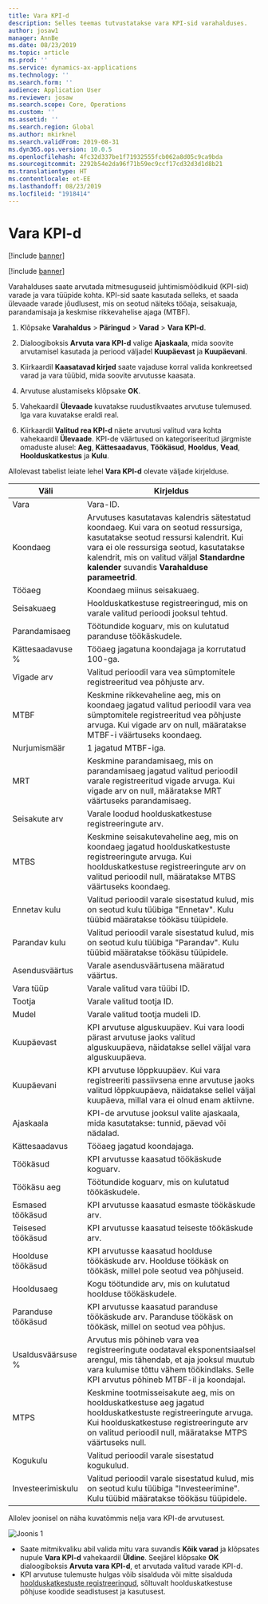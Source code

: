 ```yaml
---
title: Vara KPI-d
description: Selles teemas tutvustatakse vara KPI-sid varahalduses.
author: josaw1
manager: AnnBe
ms.date: 08/23/2019
ms.topic: article
ms.prod: ''
ms.service: dynamics-ax-applications
ms.technology: ''
ms.search.form: ''
audience: Application User
ms.reviewer: josaw
ms.search.scope: Core, Operations
ms.custom: ''
ms.assetid: ''
ms.search.region: Global
ms.author: mkirknel
ms.search.validFrom: 2019-08-31
ms.dyn365.ops.version: 10.0.5
ms.openlocfilehash: 4fc32d337be1f71932555fcb062a8d05c9ca9bda
ms.sourcegitcommit: 2292b54e2da96f71b59ec9ccf17cd32d3d1d8b21
ms.translationtype: HT
ms.contentlocale: et-EE
ms.lasthandoff: 08/23/2019
ms.locfileid: "1918414"
---
```

# <a name="asset-kpis"></a>Vara KPI-d

[!include [banner](../../includes/banner.md)]

[!include [banner](../../includes/preview-banner.md)]

Varahalduses saate arvutada mitmesuguseid juhtimismõõdikuid (KPI-sid) varade ja vara tüüpide kohta. KPI-sid saate kasutada selleks, et saada ülevaade varade jõudlusest, mis on seotud näiteks tööaja, seisakuaja, parandamisaja ja keskmise rikkevahelise ajaga (MTBF).

1. Klõpsake **Varahaldus** > **Päringud** > **Varad** > **Vara KPI-d**.

2. Dialoogiboksis **Arvuta vara KPI-d** valige **Ajaskaala**, mida soovite arvutamisel kasutada ja periood väljadel **Kuupäevast** ja **Kuupäevani**. 

3. Kiirkaardil **Kaasatavad kirjed** saate vajaduse korral valida konkreetsed varad ja vara tüübid, mida soovite arvutusse kaasata.

4. Arvutuse alustamiseks klõpsake **OK**.

5. Vahekaardil **Ülevaade** kuvatakse ruudustikvaates arvutuse tulemused. Iga vara kuvatakse eraldi real.

6. Kiirkaardil **Valitud rea KPI-d** näete arvutusi valitud vara kohta vahekaardil **Ülevaade**. KPI-de väärtused on kategoriseeritud järgmiste omaduste alusel: **Aeg**, **Kättesaadavus**, **Töökäsud**, **Hooldus**, **Vead**, **Hoolduskatkestus** ja **Kulu**.

Allolevast tabelist leiate lehel **Vara KPI-d** olevate väljade kirjelduse.

| Väli                   | Kirjeldus                                                                                                                                                                                                                                                                                           |
|-------------------------|-------------------------------------------------------------------------------------------------------------------------------------------------------------------------------------------------------------------------------------------------------------------------------------------------------|
| Vara                   | Vara-ID.                                                                                                                                                                                                                                                                                             |
| Koondaeg              | Arvutuses kasutatavas kalendris sätestatud koondaeg. Kui vara on seotud ressursiga, kasutatakse seotud ressursi kalendrit. Kui vara ei ole ressursiga seotud, kasutatakse kalendrit, mis on valitud väljal **Standardne kalender** suvandis **Varahalduse parameetrid**. |
| Tööaeg                  | Koondaeg miinus seisakuaeg.                                                                                                                                                                                                                                                                            |
| Seisakuaeg                | Hoolduskatkestuse registreeringud, mis on varale valitud perioodi jooksul tehtud.                                                                                                                                                                                                                              |
| Parandamisaeg             | Töötundide koguarv, mis on kulutatud paranduse töökäskudele.                                                                                                                                                                                                                                            |
| Kättesaadavuse %          | Tööaeg jagatuna koondajaga ja korrutatud 100-ga.                                                                                                                                                                                                                                                   |
| Vigade arv        | Valitud perioodil vara vea sümptomitele registreeritud vea põhjuste arv.                                                                                                                                                                                                             |
| MTBF                    | Keskmine rikkevaheline aeg, mis on koondaeg jagatud valitud perioodil vara vea sümptomitele registreeritud vea põhjuste arvuga. Kui vigade arv on null, määratakse MTBF-i väärtuseks koondaeg.                                                                                                                   |
| Nurjumismäär               | 1 jagatud MTBF-iga.                                                                                                                                                                                                                                                                                    |
| MRT                     | Keskmine parandamisaeg, mis on parandamisaeg jagatud valitud perioodil varale registreeritud vigade arvuga. Kui vigade arv on null, määratakse MRT väärtuseks parandamisaeg.                                                                                                                           |
| Seisakute arv         | Varale loodud hoolduskatkestuse registreeringute arv.                                                                                                                                                                                                                                     |
| MTBS                    | Keskmine seisakutevaheline aeg, mis on koondaeg jagatud hoolduskatkestuste registreeringute arvuga. Kui hoolduskatkestuse registreeringute arv on valitud perioodil null, määratakse MTBS väärtuseks koondaeg.                                                                                      |
| Ennetav kulu         | Valitud perioodil varale sisestatud kulud, mis on seotud kulu tüübiga "Ennetav". Kulu tüübid määratakse töökäsu tüüpidele.                                                                                                                                                                       |
| Parandav kulu         | Valitud perioodil varale sisestatud kulud, mis on seotud kulu tüübiga "Parandav". Kulu tüübid määratakse töökäsu tüüpidele.                                                                                                                                                                       |
| Asendusväärtus       | Varale asendusväärtusena määratud väärtus.                                                                                                                                                                                                                                                  |
| Vara tüüp             | Varale valitud vara tüübi ID.                                                                                                                                                                                                                                             |
| Tootja           | Varale valitud tootja ID.                                                                                                                                                                                                                                                 |
| Mudel                   | Varale valitud tootja mudeli ID.                                                                                                                                                                                                                                           |
| Kuupäevast               | KPI arvutuse alguskuupäev. Kui vara loodi pärast arvutuse jaoks valitud alguskuupäeva, näidatakse sellel väljal vara alguskuupäeva.                                                                                                                                  |
| Kuupäevani                 | KPI arvutuse lõppkuupäev. Kui vara registreeriti passiivsena enne arvutuse jaoks valitud lõppkuupäeva, näidatakse sellel väljal kuupäeva, millal vara ei olnud enam aktiivne.                                                                                               |
| Ajaskaala              | KPI-de arvutuse jooksul valite ajaskaala, mida kasutatakse: tunnid, päevad või nädalad.                                                                                                                                                                                                            |
| Kättesaadavus            | Tööaeg jagatud koondajaga.                                                                                                                                                                                                                                                                         |
| Töökäsud             | KPI arvutusse kaasatud töökäskude koguarv.                                                                                                                                                                                                                                          |
| Töökäsu aeg         | Töötundide koguarv, mis on kulutatud töökäskudele.                                                                                                                                                                                                                                               |
| Esmased töökäsud     | KPI arvutusse kaasatud esmaste töökäskude arv.                                                                                                                                                                                                                                        |
| Teisesed töökäsud   | KPI arvutusse kaasatud teiseste töökäskude arv.                                                                                                                                                                                                                                      |
| Hoolduse töökäsud | KPI arvutusse kaasatud hoolduse töökäskude arv. Hoolduse töökäsk on töökäsk, millel pole seotud vea põhjuseid.                                                                                                                                                             |
| Hooldusaeg        | Kogu töötundide arv, mis on kulutatud hoolduse töökäskudele.                                                                                                                                                                                                                                       |
| Paranduse töökäsud      | KPI arvutusse kaasatud paranduse töökäskude arv. Paranduse töökäsk on töökäsk, millel on seotud vea põhjus.                                                                                                                                                                        |
| Usaldusväärsuse %           | Arvutus mis põhineb vara vea registreeringute oodataval eksponentsiaalsel arengul, mis tähendab, et aja jooksul muutub vara kulumise tõttu vähem töökindlaks. Selle KPI arvutus põhineb MTBF-il ja koondajal.                                                            |
| MTPS                    | Keskmine tootmisseisakute aeg, mis on hoolduskatkestuse aeg jagatud hoolduskatkestuste registreeringute arvuga. Kui hoolduskatkestuse registreeringute arv on valitud perioodil null, määratakse MTPS väärtuseks null.                                                                               |
| Kogukulu              | Valitud perioodil varale sisestatud kogukulud.                                                                                                                                                                                                                                              |
| Investeerimiskulu         | Valitud perioodil varale sisestatud kulud, mis on seotud kulu tüübiga "Investeerimine". Kulu tüübid määratakse töökäsu tüüpidele.                                                                                                                                                                       |

Allolev joonisel on näha kuvatõmmis nelja vara KPI-de arvutusest.

![Joonis 1](media/11-controlling-and-reporting.png)

- Saate mitmikvaliku abil valida mitu vara suvandis **Kõik varad** ja klõpsates nupule **Vara KPI-d** vahekaardil **Üldine**. Seejärel klõpsake **OK** dialoogiboksis **Arvuta vara KPI-d**, et arvutada valitud varade KPI-d.  
- KPI arvutuse tulemuste hulgas võib sisalduda või mitte sisalduda [hoolduskatkestuste registreeringud](../work-orders/maintenance-downtime.md), sõltuvalt hoolduskatkestuse põhjuse koodide seadistusest ja kasutusest. 

